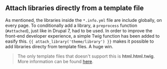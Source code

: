 ## Attach libraries directly from a template file

As mentioned, the libraries inside the `*.info.yml` file are include globally, on every page. To conditionally add a library, a `preprocess` function (`#attached`), just like in Drupal 7, had to be used. In order to improve the front-end developer experience, a simple Twig function has been added to easify this. ``{{ attach_library('theme/library') }}`` makes it possible to add libraries directy from template files. A huge win.

> The only template files that doesn't support this is **html.html.twig**. More information can be found [here](https://www.drupal.org/node/2398331#comment-9745117).
